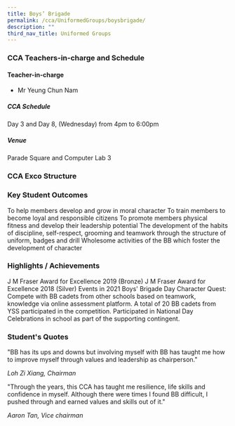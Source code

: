 ```yaml
---
title: Boys’ Brigade
permalink: /cca/UniformedGroups/boysbrigade/
description: ""
third_nav_title: Uniformed Groups
---
```

### CCA Teachers-in-charge and Schedule

#### Teacher-in-charge	
* Mr Yeung Chun Nam

##### CCA Schedule	
Day 3 and Day 8, (Wednesday) from 4pm to 6:00pm

##### Venue
Parade Square and Computer Lab 3

### CCA Exco Structure



### Key Student Outcomes

To help members develop and grow in moral character
To train members to become loyal and responsible citizens
To promote members physical fitness and develop their leadership potential
The development of the habits of discipline, self-respect, grooming and teamwork through the structure of uniform, badges and drill
Wholesome activities of the BB which foster the development of character

### Highlights / Achievements

J M Fraser Award for Excellence 2019 (Bronze)
J M Fraser Award for Excellence 2018 (Silver)
Events in 2021
Boys' Brigade Day
Character Quest: Compete with BB cadets from other schools based on teamwork, knowledge via online assessment platform. A total of 20 BB cadets from YSS participated in the competition.
Participated in National Day Celebrations in school as part of the supporting contingent.

### Student's Quotes

"BB has its ups and downs but involving myself with BB has taught me how to improve myself through values and leadership as chairperson."

*Loh Zi Xiang, Chairman*

"Through the years, this CCA has taught me resilience, life skills and confidence in myself. Although there were times I found BB difficult, I pushed through and earned values and skills out of it."

*Aaron Tan, Vice chairman*
